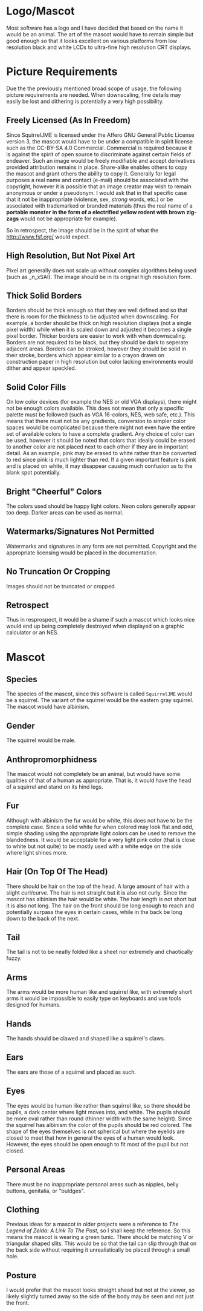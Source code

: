 # Logo/Mascot

Most software has a logo and I have decided that based on the name it would be
an animal. The art of the mascot would have to remain simple but good enough
so that it looks excellent on various platforms from low resolution black and
white LCDs to ultra-fine high resolution CRT displays.

# Picture Requirements

Due the the previously mentioned broad scope of usage, the following picture
requirements are needed. When downscaling, fine details may easily be lost and
dithering is potentially a very high possibility.

## Freely Licensed (As In Freedom)

Since SquirrelJME is licensed under the Affero GNU General Public License
version 3, the mascot would have to be under a compatible in spirit license
such as the CC-BY-SA 4.0 Commercial. Commercial is required because it is
against the spirit of open source to discriminate against certain fields of
endeaver. Such an image would be freely modifiable and accept derivatives
provided attribution remains in place. Share-alike enables others to copy the
mascot and grant others the ability to copy it. Generally for legal purposes
a real name and contact (e-mail) should be associated with the copyright,
however it is possible that an image creator may wish to remain anonymous or
under a pseudonym. I would ask that in that specific case that it not be
inappropriate (violence, sex, _strong_ words, etc.) or be associated with
trademarked or branded materials (thus the real name of a **portable monster**
**in the form of a electrified yellow rodent with brown zig-zags** would not be
appropriate for example).

So in retrospect, the image should be in the spirit of what the
<http://www.fsf.org/> would expect.

## High Resolution, But Not Pixel Art

Pixel art generally does not scale up without complex algorithms being used
(such as _n_xSAI). The image should be in its original high resolution form.

## Thick Solid Borders

Borders should be thick enough so that they are well defined and so that there
is room for the thickness to be adjusted when downscaling. For example, a
border should be thick on high resolution displays (not a single pixel width)
while when it is scaled down and adjusted it becomes a single pixel border.
Thicker borders are easier to work with when downscaling. Borders are not
required to be black, but they should be dark to seperate adjacent areas.
Borders can be stroked, however they should be solid in their stroke, borders
which appear similar to a crayon drawn on construction paper in high resolution
but color lacking environments would dither and appear speckled.

## Solid Color Fills

On low color devices (for example the NES or old VGA displays), there might not
be enough colors available. This does not mean that only a specific palette
must be followed (such as VGA 16-colors, NES, web safe, etc.). This
means that there must not be any gradients, conversion to simpler color spaces
would be complicated because there might not even have the entire set of
available colors to have a complete gradient. Any choice of color can be used,
however it should be noted that colors that ideally could be erased to another
color are not placed next to each other if they are in important detail. As an
example, pink may be erased to white rather than be converted to red since pink
is much lighter than red. If a given important feature is pink and is placed on
white, it may disappear causing much confusion as to the blank spot
potentially.

## Bright "Cheerful" Colors

The colors used should be happy light colors. Neon colors generally appear too
deep. Darker areas can be used as normal.

## Watermarks/Signatures Not Permitted

Watermarks and signatures in any form are not permitted. Copyright and the
appropriate licensing would be placed in the documentation.

## No Truncation Or Cropping

Images should not be truncated or cropped.

## Retrospect

Thus in resprospect, it would be a shame if such a mascot which looks nice
would end up being completely destroyed when displayed on a graphic calculator
or an NES.

# Mascot

## Species

The species of the mascot, since this software is called `SquirrelJME` would be
a squirrel. The variant of the squirrel would be the eastern gray squirrel. The
mascot would have albinism.

## Gender

The squirrel would be male.

## Anthropromorphidness

The mascot would not completely be an animal, but would have some qualities of
that of a human as appropriate. That is, it would have the head of a squirrel
and stand on its hind legs.

## Fur

Although with albinism the fur would be white, this does not have to be the
complete case. Since a solid white fur when colored may look flat and odd,
simple shading using the appropriate light colors can be used to remove the
blandedness. It would be acceptable for a very light pink color (that is close
to white but not quite) to be mostly used with a white edge on the side where
light shines more.

## Hair (On Top Of The Head)

There should be hair on the top of the head. A large amount of hair with a
slight curl/curve. The hair is not straight but it is also not curly. Since
the mascot has albinism the hair would be white. The hair length is not short
but it is also not long. The hair on the front should be long enough to reach
and potentially surpass the eyes in certain cases, while in the back be long
down to the back of the next.

## Tail

The tail is not to be neatly folded like a sheet nor extremely and chaotically
fuzzy.

## Arms

The arms would be more human like and squirrel like, with extremely short
arms it would be impossible to easily type on keyboards and use tools
designed for humans.

## Hands

The hands should be clawed and shaped like a squirrel's claws.

## Ears

The ears are those of a squirrel and placed as such.

## Eyes

The eyes would be human like rather than squirrel like, so there should be
pupils, a dark center where light moves into, and white. The pupils should be
more oval rather than round (thinner width with the same height). Since the
squirrel has albinism the color of the pupils should be red colored. The shape
of the eyes themselves is not spherical but where the eyelids are closed to
meet that how in general the eyes of a human would look. However, the eyes
should be open enough to fit most of the pupil but not closed.

## Personal Areas

There must be no inappropriate personal areas such as nipples, belly buttons,
genitalia, or "buldges".

## Clothing

Previous ideas for a mascot in older projects were a reference to
_The Legend of Zelda: A Link To The Past_, so I shall keep the reference. So
this means the mascot is wearing a green tunic. There should be matching
V or triangular shaped slits. This would be so that the tail can slip through
that on the back side without requiring it unrealistically be placed through
a small hole.

## Posture

I would prefer that the mascot looks straight ahead but not at the viewer, so
likely slightly turned away so the side of the body may be seen and not just
the front.

